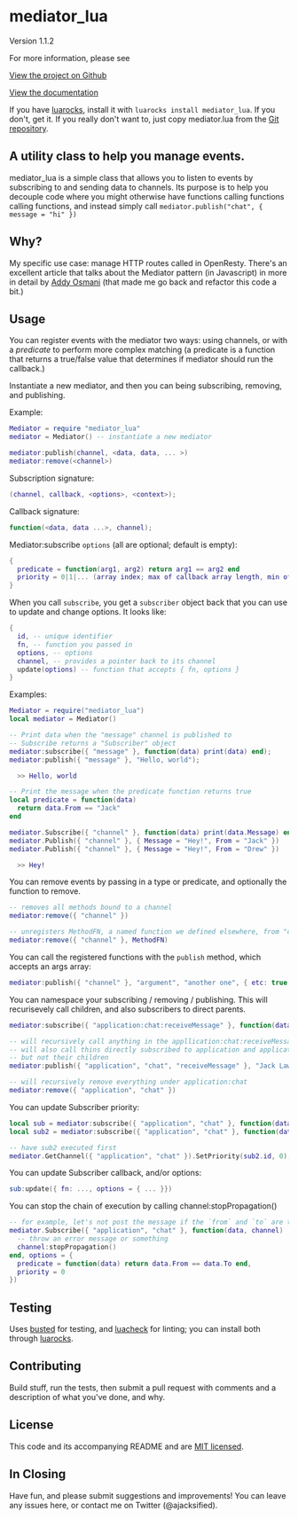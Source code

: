 mediator\_lua
===========

Version 1.1.2

For more information, please see

[View the project on Github](https://github.com/Olivine-Labs/mediator_lua)

[View the documentation](https://olivinelabs.com/mediator_lua)

If you have [luarocks](https://luarocks.org), install it with `luarocks install mediator_lua`.
If you don't, get it. If you really don't want to, just copy mediator.lua from the
[Git repository](https://github.com/OlivineLabs/mediator_lua).

A utility class to help you manage events.
------------------------------------------

mediator\_lua is a simple class that allows you to listen to events by subscribing to
and sending data to channels. Its purpose is to help you decouple code where you
might otherwise have functions calling functions calling functions, and instead
simply call `mediator.publish("chat", { message = "hi" })`

Why?
----

My specific use case: manage HTTP routes called in OpenResty. There's an excellent
article that talks about the Mediator pattern (in Javascript) in more in detail by
[Addy Osmani](https://addyosmani.com/largescalejavascript/#mediatorpattern)
(that made me go back and refactor this code a bit.)

Usage
-----

You can register events with the mediator two ways: using channels, or with a
*predicate* to perform more complex matching (a predicate is a function that
returns a true/false value that determines if mediator should run the callback.)

Instantiate a new mediator, and then you can being subscribing, removing, and publishing.

Example:

```lua
Mediator = require "mediator_lua"
mediator = Mediator() -- instantiate a new mediator

mediator:publish(channel, <data, data, ... >)
mediator:remove(<channel>)
```

Subscription signature:

```lua
(channel, callback, <options>, <context>);
```

Callback signature:

```lua
function(<data, data ...>, channel);
```

Mediator:subscribe `options` (all are optional; default is empty):


```lua
{
  predicate = function(arg1, arg2) return arg1 == arg2 end
  priority = 0|1|... (array index; max of callback array length, min of 0)
}
```

When you call `subscribe`, you get a `subscriber` object back that you can use to
update and change options. It looks like:


```lua
{
  id, -- unique identifier
  fn, -- function you passed in
  options, -- options
  channel, -- provides a pointer back to its channel
  update(options) -- function that accepts { fn, options }
}
```

Examples:


```lua
Mediator = require("mediator_lua")
local mediator = Mediator()

-- Print data when the "message" channel is published to
-- Subscribe returns a "Subscriber" object
mediator:subscribe({ "message" }, function(data) print(data) end);
mediator:publish({ "message" }, "Hello, world");

  >> Hello, world

-- Print the message when the predicate function returns true
local predicate = function(data)
  return data.From == "Jack"
end

mediator.Subscribe({ "channel" }, function(data) print(data.Message) end, { predicate = predicate });
mediator.Publish({ "channel" }, { Message = "Hey!", From = "Jack" })
mediator.Publish({ "channel" }, { Message = "Hey!", From = "Drew" })

  >> Hey!
```

You can remove events by passing in a type or predicate, and optionally the
function to remove.


```lua
-- removes all methods bound to a channel
mediator:remove({ "channel" })

-- unregisters MethodFN, a named function we defined elsewhere, from "channel"
mediator:remove({ "channel" }, MethodFN)
```

You can call the registered functions with the `publish` method, which accepts
an args array:


```lua
mediator:publish({ "channel" }, "argument", "another one", { etc: true }); # args go on forever
```

You can namespace your subscribing / removing / publishing. This will recurisevely
call children, and also subscribers to direct parents.


```lua
mediator:subscribe({ "application:chat:receiveMessage" }, function(data){ ... })

-- will recursively call anything in the appllication:chat:receiveMessage namespace
-- will also call thins directly subscribed to application and application:chat,
-- but not their children
mediator:publish({ "application", "chat", "receiveMessage" }, "Jack Lawson", "Hey")

-- will recursively remove everything under application:chat
mediator:remove({ "application", "chat" })
```

You can update Subscriber priority:


```lua
local sub = mediator:subscribe({ "application", "chat" }, function(data){ ... })
local sub2 = mediator:subscribe({ "application", "chat" }, function(data){ ... })

-- have sub2 executed first
mediator.GetChannel({ "application", "chat" }).SetPriority(sub2.id, 0);
```

You can update Subscriber callback, and/or options:


```lua
sub:update({ fn: ..., options = { ... }})
```

You can stop the chain of execution by calling channel:stopPropagation()


```lua
-- for example, let's not post the message if the `from` and `to` are the same
mediator.Subscribe({ "application", "chat" }, function(data, channel)
  -- throw an error message or something
  channel:stopPropagation()
end, options = {
  predicate = function(data) return data.From == data.To end,
  priority = 0
})
```


Testing
-------

Uses [busted](https://lunarmodules.github.io/busted/) for testing, and
[luacheck](https://github.com/lunarmodules/luacheck) for linting; you can install both
through [luarocks](https://luarocks.org).

Contributing
------------

Build stuff, run the tests, then submit a pull request with comments and a
description of what you've done, and why.

License
-------
This code and its accompanying README and are
[MIT licensed](https://www.opensource.org/licenses/mit-license.php).


In Closing
----------
Have fun, and please submit suggestions and improvements! You can leave any
issues here, or contact me on Twitter (@ajacksified).
